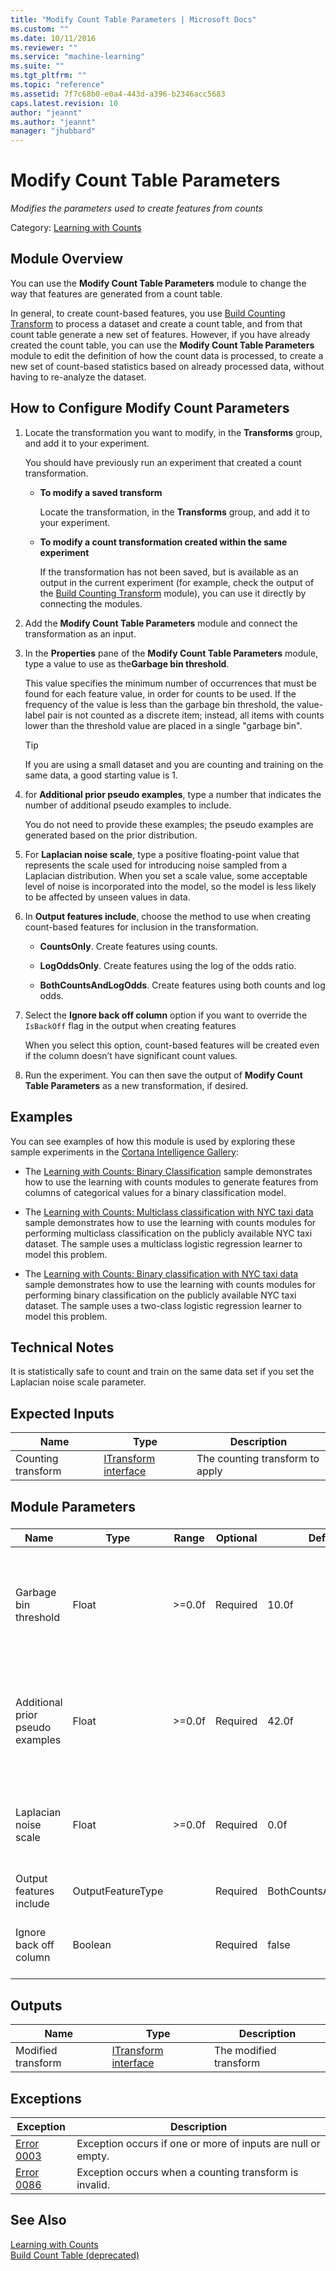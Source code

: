 ```yaml
---
title: "Modify Count Table Parameters | Microsoft Docs"
ms.custom: ""
ms.date: 10/11/2016
ms.reviewer: ""
ms.service: "machine-learning"
ms.suite: ""
ms.tgt_pltfrm: ""
ms.topic: "reference"
ms.assetid: 7f7c68b0-e0a4-443d-a396-b2346acc5683
caps.latest.revision: 10
author: "jeannt"
ms.author: "jeannt"
manager: "jhubbard"
---
```

# Modify Count Table Parameters
*Modifies the parameters used to create features from counts*  
  
 Category: [Learning with Counts](data-transformation-learning-with-counts.md)  
  
## Module Overview  
 You can use the **Modify Count Table Parameters** module to change the way that features are generated from a count table.  
  
 In general, to create count-based features, you use [Build Counting Transform](build-counting-transform.md) to process a dataset and create a count table, and from that count table generate a new set of features. However, if you have already created the count table, you can use the **Modify Count Table Parameters** module to edit the definition of how the count data is processed, to create a new set of count-based statistics based on already processed data, without having to re-analyze the dataset.  
  
## How to Configure Modify Count Parameters  
  
1.  Locate the transformation you want to modify, in the **Transforms** group, and add it to your experiment.  
  
     You should have previously run an experiment that created a count transformation.  
  
    -   **To modify a saved transform**  
  
         Locate the transformation, in the **Transforms** group, and add it to your experiment.  
  
    -   **To modify a count transformation created within the same experiment**  
  
         If the transformation has not been saved, but is available as an output in the current experiment (for example, check the output of the [Build Counting Transform](build-counting-transform.md) module), you can use it directly by connecting the modules.  
  
2.  Add the **Modify Count Table Parameters** module and connect the transformation as an input.  
  
3.  In the **Properties** pane of the **Modify Count Table Parameters** module, type a value to use as the**Garbage bin threshold**.  
  
     This value specifies the minimum number of occurrences that must be found for each feature value, in order for counts to be used.  If the frequency of the value is less than the garbage bin threshold, the value-label pair is not counted as a discrete item; instead, all items with counts lower than the threshold value are placed in a single "garbage bin".  
  
    > [!TIP]
    >  If you are using a small dataset and you are counting and training on the same data, a good starting value is 1.  
  
4.  for **Additional prior pseudo examples**, type a number that indicates the number of additional pseudo examples to include.  
  
     You do not need to provide these examples; the pseudo examples are generated based on the prior distribution.  
  
5.  For **Laplacian noise scale**, type a positive floating-point value that represents the scale used for introducing noise sampled from a Laplacian distribution. When you set a scale value, some acceptable level of noise is incorporated into the model, so the model is less likely to be affected by unseen values in data.  
  
6.  In **Output features include**, choose the method to use when creating count-based features for inclusion in the transformation.  
  
    -   **CountsOnly**.   Create features using counts.  
  
    -   **LogOddsOnly**.   Create features using the log of the odds ratio.  
  
    -   **BothCountsAndLogOdds**.   Create features using both counts and log odds.  
  
7.  Select the **Ignore back off column** option if you want to override the `IsBackOff` flag in the output when creating features  
  
     When you select this option, count-based features will be created even if the column doesn’t have significant count values.  
  
8.  Run the experiment. You can then save the output of **Modify Count Table Parameters** as a new transformation, if desired.  
  
## Examples  
 You can see examples of how this module is used by exploring these sample experiments in the [Cortana Intelligence Gallery](https://gallery.cortanaintelligence.com/):  
  
-   The [Learning with Counts: Binary Classification](https://gallery.azureml.net/Experiment/Learning-with-Counts-Binary-Classification-2) sample demonstrates how to use the learning with counts modules to generate features from columns of categorical values for a binary classification model.  
  
-   The [Learning with Counts: Multiclass classification with NYC taxi data](https://gallery.azureml.net/Experiment/Learning-with-Counts-Multiclass-classification-with-NYC-taxi-data-2) sample demonstrates how to use the learning with counts modules for performing multiclass classification on the publicly available NYC taxi dataset. The sample uses a multiclass logistic regression learner to model this problem.  
  
-   The [Learning with Counts: Binary classification with NYC taxi data](https://gallery.azureml.net/Experiment/Learning-with-Counts-Binary-classification-with-NYC-taxi-data-2) sample demonstrates how to use the learning with counts modules for performing binary classification on the publicly available NYC taxi dataset. The sample uses a two-class logistic regression learner to model this problem.  
  
## Technical Notes  
 It is statistically safe to count and train on the same data set if you set the Laplacian noise scale parameter.  
  
##  <a name="ExpectedInputs"></a> Expected Inputs  
  
|Name|Type|Description|  
|----------|----------|-----------------|  
|Counting transform|[ITransform interface](itransform-interface.md)|The counting transform to apply|  
  
##  <a name="parameters"></a> Module Parameters  
  
###  
  
|Name|Type|Range|Optional|Default|Description|  
|----------|----------|-----------|--------------|-----------------|-------------|  
|Garbage bin threshold|Float|>=0.0f|Required|10.0f|The threshold under which a column value will be featurized against the garbage bin|  
|Additional prior pseudo examples|Float|>=0.0f|Required|42.0f|The additional pseudo examples following prior distributions to be included|  
|Laplacian noise scale|Float|>=0.0f|Required|0.0f|The scale of the Laplacian distribution from which noise is sampled|  
|Output features include|OutputFeatureType||Required|BothCountsAndLogOdds|The features to output|  
|Ignore back off column|Boolean||Required|false|Whether to ignore the IsBackOff column in the output|  
  
##  <a name="Outputs"></a> Outputs  
  
|Name|Type|Description|  
|----------|----------|-----------------|  
|Modified transform|[ITransform interface](itransform-interface.md)|The modified transform|  
  
##  <a name="exceptions"></a> Exceptions  
  
|Exception|Description|  
|---------------|-----------------|  
|[Error 0003](errors/error-0003.md)|Exception occurs if one or more of inputs are null or empty.|  
|[Error 0086](errors/error-0086.md)|Exception occurs when a counting transform is invalid.|  
  
## See Also  
 [Learning with Counts](data-transformation-learning-with-counts.md)   
 [Build Count Table (deprecated)](build-count-table-deprecated.md)